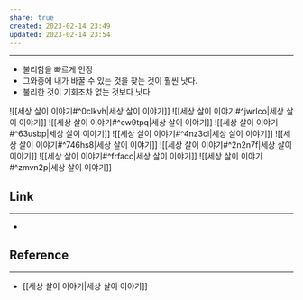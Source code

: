 ```yaml
---
share: true
created: 2023-02-14 23:49
updated: 2023-02-14 23:54
---
```


---
- 불리함을 빠르게 인정
- 그와중에 내가 바꿀 수 있는 것을 찾는 것이 훨씬 낫다.
- 불리한 것이 기회조차 없는 것보다 낫다


![[세상 살이 이야기#^0clkvh|세상 살이 이야기]]
![[세상 살이 이야기#^jwrlco|세상 살이 이야기]]
![[세상 살이 이야기#^cw9tpq|세상 살이 이야기]]
![[세상 살이 이야기#^63usbp|세상 살이 이야기]]
![[세상 살이 이야기#^4nz3cl|세상 살이 이야기]]
![[세상 살이 이야기#^746hs8|세상 살이 이야기]]
![[세상 살이 이야기#^2n2n7f|세상 살이 이야기]]
![[세상 살이 이야기#^frfacc|세상 살이 이야기]]
![[세상 살이 이야기#^zmvn2p|세상 살이 이야기]]

## Link
---
- 


## Reference
---
- [[세상 살이 이야기|세상 살이 이야기]]